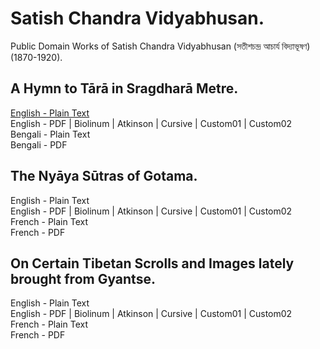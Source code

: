 # Satish Chandra Vidyabhusan.

Public Domain Works of Satish Chandra Vidyabhusan (সতীশচন্দ্র আচার্য বিদ্যাভূষণ) (1870-1920).

## A Hymn to Tārā in Sragdharā Metre.

[English - Plain Text](hymn-to-tara-sragdhara-metre/full-text-english.md)  
English - PDF | Biolinum | Atkinson | Cursive | Custom01 | Custom02  
Bengali - Plain Text  
Bengali - PDF  

## The Nyāya Sūtras of Gotama.

English - Plain Text  
English - PDF | Biolinum | Atkinson | Cursive | Custom01 | Custom02  
French - Plain Text  
French - PDF  

## On Certain Tibetan Scrolls and Images lately brought from Gyantse.

English - Plain Text  
English - PDF | Biolinum | Atkinson | Cursive | Custom01 | Custom02  
French - Plain Text  
French - PDF  
